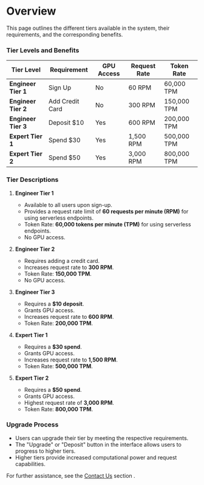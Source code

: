 # Overview

This page outlines the different tiers available in the system, their requirements, and the corresponding benefits.

### **Tier Levels and Benefits**
| Tier Level          | Requirement     | GPU Access | Request Rate | Token Rate  |
|---------------------|-----------------|------------|--------------|-------------|
| **Engineer Tier 1** | Sign Up         | No         | 60 RPM       | 60,000 TPM  |
| **Engineer Tier 2** | Add Credit Card | No         | 300 RPM      | 150,000 TPM |
| **Engineer Tier 3** | Deposit $10     | Yes        | 600 RPM      | 200,000 TPM |
| **Expert Tier 1**   | Spend $30       | Yes        | 1,500 RPM    | 500,000 TPM |
| **Expert Tier 2**   | Spend $50       | Yes        | 3,000 RPM    | 800,000 TPM |


### **Tier Descriptions**

1. **Engineer Tier 1**
   - Available to all users upon sign-up.
   - Provides a request rate limit of **60 requests per minute (RPM)** for using serverless endpoints.
   - Token Rate: **60,000 tokens per minute (TPM)** for using serverless endpoints.
   - No GPU access.

2. **Engineer Tier 2**
   - Requires adding a credit card.
   - Increases request rate to **300 RPM**.
   - Token Rate: **150,000 TPM**.
   - No GPU access.

3. **Engineer Tier 3**
   - Requires a **$10 deposit**.
   - Grants GPU access.
   - Increases request rate to **600 RPM**.
   - Token Rate: **200,000 TPM**.

4. **Expert Tier 1**
   - Requires a **$30 spend**.
   - Grants GPU access.
   - Increases request rate to **1,500 RPM**.
   - Token Rate: **500,000 TPM**.

5. **Expert Tier 2**
   - Requires a **$50 spend**.
   - Grants GPU access.
   - Highest request rate of **3,000 RPM**.
   - Token Rate: **800,000 TPM**.

### **Upgrade Process**
- Users can upgrade their tier by meeting the respective requirements.
- The "Upgrade" or "Deposit" button in the interface allows users to progress to higher tiers.
- Higher tiers provide increased computational power and request capabilities.

For further assistance, see the [Contact Us](../Contact_Us/README.md) section .
